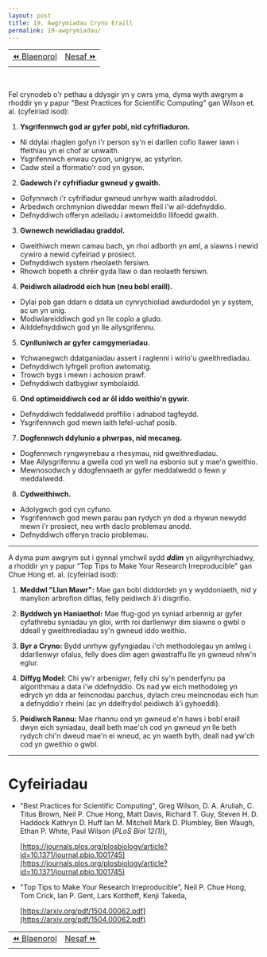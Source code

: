 ```yaml
---
layout: post
title: 19. Awgrymiadau Cryno Eraill
permalink: 19-awgrymiadau/
---
```


<table align='center'>
<tr>
    <td><a href="/18-trwyddedau/">&#x23EA; Blaenorol</a></td>
    <td><a href="/20-cyfeiriadau/">Nesaf &#x23E9;</a></td>
</tr>
</table>
<br>

Fel crynodeb o'r pethau a ddysgir yn y cwrs yma, dyma wyth awgrym a rhoddir yn y papur "Best Practices for Scientific Computing" gan Wilson et. al. (cyfeiriad isod):

1. **Ysgrifennwch god ar gyfer pobl, nid cyfrifiaduron.**
  * Ni ddylai rhaglen gofyn i'r person sy'n ei darllen cofio llawer iawn i ffeithiau yn ei chof ar unwaith.
  * Ysgrifennwch enwau cyson, unigryw, ac ystyrlon.
  * Cadw steil a fformatio’r cod yn gyson.

2. **Gadewch i'r cyfrifiadur gwneud y gwaith.**
  * Gofynnwch i'r cyfrifiadur gwneud unrhyw waith ailadroddol.
  * Arbedwch orchmynion diweddar mewn ffeil i'w ail-ddefnyddio.
  * Defnyddiwch offeryn adeiladu i awtomeiddio llifoedd gwaith.

3. **Gwnewch newidiadau graddol.**
  * Gweithiwch mewn camau bach, yn rhoi adborth yn aml, a siawns i newid cywiro a newid cyfeiriad y prosiect.
  * Defnyddiwch system rheolaeth fersiwn.
  * Rhowch bopeth a chrëir gyda llaw o dan reolaeth fersiwn.

4. **Peidiwch ailadrodd eich hun (neu bobl eraill).**
  * Dylai pob gan ddarn o ddata un cynrychioliad awdurdodol yn y system, ac un yn unig.
  * Modiwlareiddiwch god yn lle copïo a gludo.
  * Ailddefnyddiwch god yn lle ailysgrifennu.

5. **Cynlluniwch ar gyfer camgymeriadau.**
  * Ychwanegwch ddatganiadau assert i raglenni i wirio'u gweithrediadau.
  * Defnyddiwch lyfrgell profion awtomatig.
  * Trowch bygs i mewn i achosion prawf.
  * Defnyddiwch datbygiwr symbolaidd.

6. **Ond optimeiddiwch cod ar ôl iddo weithio'n gywir.**
  * Defnyddiwch feddalwedd proffilio i adnabod tagfeydd.
  * Ysgrifennwch god mewn iaith lefel-uchaf posib.

7. **Dogfennwch ddylunio a phwrpas, nid mecaneg.**
  * Dogfennwch ryngwynebau a rhesymau, nid gweithrediadau.
  * Mae Ailysgrifennu a gwella cod yn well na esbonio sut y mae'n gweithio.
  * Mewnosodwch y ddogfennaeth ar gyfer meddalwedd o fewn y meddalwedd.

8. **Cydweithiwch.**
  * Adolygwch god cyn cyfuno.
  * Ysgrifennwch god mewn parau pan rydych yn dod a rhywun newydd mewn i'r prosiect, neu wrth daclo problemau anodd.
  * Defnyddiwch offeryn tracio problemau.

---

A dyma pum awgrym sut i gynnal ymchwil sydd ***ddim*** yn ailgynhyrchiadwy, a rhoddir yn y papur "Top Tips to Make Your Research Irreproducible" gan Chue Hong et. al. (cyfeiriad isod):

1. **Meddwl "Llun Mawr":** Mae gan bobl diddordeb yn y wyddoniaeth, nid y manylion arbrofion diflas, felly peidiwch â'i disgrifio.

2. **Byddwch yn Haniaethol:** Mae ffug-god yn syniad arbennig ar gyfer cyfathrebu syniadau yn gloi, wrth roi darllenwyr dim siawns o gwbl o ddeall y gweithrediadau sy'n gwneud iddo weithio.

3. **Byr a Cryno:** Bydd unrhyw gyfyngiadau i'ch methodolegau yn amlwg i ddarllenwyr ofalus, felly does dim agen gwastraffu lle yn gwneud nhw'n eglur.

4. **Diffyg Model:** Chi yw'r arbenigwr, felly chi sy'n penderfynu pa algorithmau a data i'w ddefnyddio. Os nad yw eich methodoleg yn edrych yn dda ar feincnodau parchus, dylach creu meincnodau eich hun a defnyddio'r rheini (ac yn ddelfrydol peidiwch â'i gyhoeddi).

5. **Peidiwch Rannu:** Mae rhannu ond yn gwneud e'n haws i bobl eraill dwyn eich syniadau, deall beth mae'ch cod yn gwneud yn lle beth rydych chi'n dweud mae'n ei wneud, ac yn waeth byth, deall nad yw'ch cod yn gweithio o gwbl.

---

# Cyfeiriadau

+ "Best Practices for Scientific Computing", Greg Wilson, D. A. Aruliah, C. Titus Brown, Neil P. Chue Hong, Matt Davis, Richard T. Guy, Steven H. D. Haddock Kathryn D. Huff Ian M. Mitchell Mark D. Plumbley, Ben Waugh, Ethan P. White, Paul Wilson (*PLoS Biol 12(1)*),
  
  [https://journals.plos.org/plosbiology/article?id=10.1371/journal.pbio.1001745](https://journals.plos.org/plosbiology/article?id=10.1371/journal.pbio.1001745)

+ "Top Tips to Make Your Research Irreproducible", Neil P. Chue Hong, Tom Crick, Ian P. Gent, Lars Kotthoff, Kenji Takeda,
  
  [https://arxiv.org/pdf/1504.00062.pdf](https://arxiv.org/pdf/1504.00062.pdf)

<table align='center'>
<tr>
    <td><a href="/18-trwyddedau/">&#x23EA; Blaenorol</a></td>
    <td><a href="/20-cyfeiriadau/">Nesaf &#x23E9;</a></td>
</tr>
</table>
